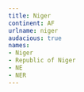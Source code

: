 ```yaml
---
title: Niger
continent: AF
urlname: niger
audacious: true
names:
- Niger
- Republic of Niger
- NE
- NER
---
```


